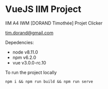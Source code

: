 # VueJS IIM Project
IIM A4 IWM [DORAND Timothée] Projet Clicker

tim.dorand@gmail.com


Depedencies: 
- node v8.11.0 
- npm v6.2.0 
- vue v3.0.0-rc.10

To run the project locally

```
npm i && npm run build && npm run serve
```

